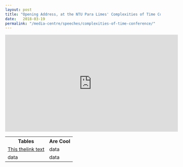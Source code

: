 ```yaml
---
layout: post
title: "Opening Address, at the NTU Para Limes' Complexities of Time Conference, 19 Mar 2018, Singapore"
date:   2018-03-19
permalink: "/media-centre/speeches/complexities-of-time-conference/"
---
```


<div class="bp-youtube">
	<iframe width="560" height="315" src="https://www.youtube.com/embed/-cSpNNK2SEs" frameborder="0" allow="autoplay; encrypted-media" allowfullscreen></iframe>
</div>


<table class="table-h">  <tr>    <th>Tables</th>    <th>Are Cool</th>  </tr>  <tr>    
<td> <a href="https://www.nccs.gov.sg/docs/default-source/default-document-library/solar-photovoltaic-roadmap-for-singapore-a-summary.pdf"/>This thelink text  </td>    <td>data</td>  </tr>  <tr>    <td>data</td>    <td>data</td>  </tr></table>
